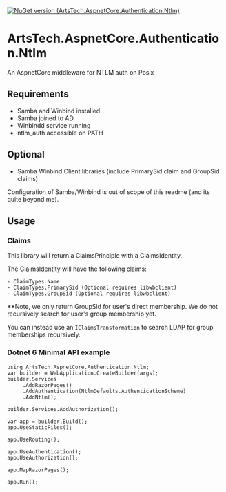 [![NuGet version (ArtsTech.AspnetCore.Authentication.Ntlm)](https://img.shields.io/nuget/v/ArtsTech.AspnetCore.Authentication.Ntlm.svg?style=flat-square)](https://www.nuget.org/packages/ArtsTech.AspnetCore.Authentication.Ntlm)

# ArtsTech.AspnetCore.Authentication.Ntlm
An AspnetCore middleware for NTLM auth on Posix

## Requirements

 - Samba and Winbind installed
 - Samba joined to AD
 - Winbindd service running
 - ntlm_auth accessible on PATH

## Optional

 - Samba Winbind Client libraries (include PrimarySid claim and GroupSid claims)

Configuration of Samba/Winbind is out of scope of this readme (and its quite beyond me).

## Usage

### Claims

This library will return a ClaimsPrinciple with a ClaimsIdentity.

The ClaimsIdentity will have the following claims:

    - ClaimTypes.Name
    - ClaimTypes.PrimarySid (Optional requires libwbclient)
    - ClaimTypes.GroupSid (Optional requires libwbclient)

**Note, we only return GroupSid for user's direct membership. We do not recursively search for user's group membership yet.

You can instead use an `IClaimsTransformation` to search LDAP for group memberships recursively. 

### Dotnet 6 Minimal API example
    
    using ArtsTech.AspnetCore.Authentication.Ntlm;
    var builder = WebApplication.CreateBuilder(args);   
    builder.Services
         .AddRazorPages()
         .AddAuthentication(NtlmDefaults.AuthenticationScheme)
         .AddNtlm();

    builder.Services.AddAuthorization();

    var app = builder.Build();
    app.UseStaticFiles();

    app.UseRouting();

    app.UseAuthentication();
    app.UseAuthorization();

    app.MapRazorPages();

    app.Run();



